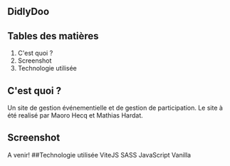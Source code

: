 ## DidlyDoo

## Tables des matières
1. C'est quoi ?
2. Screenshot
3. Technologie utilisée
## C'est quoi ?
Un site de gestion événementielle et de gestion de participation. Le site à été realisé par Maoro Hecq et Mathias Hardat.
## Screenshot
A venir!
##Technologie utilisée
ViteJS
SASS
JavaScript Vanilla
